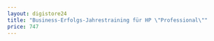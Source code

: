 ```yaml
---
layout: digistore24
title: "Business-Erfolgs-Jahrestraining für HP \"Professional\""
price: 747
---
```

